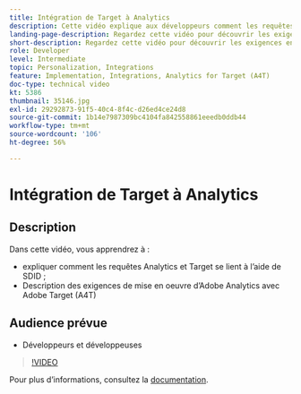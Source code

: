 ```yaml
---
title: Intégration de Target à Analytics
description: Cette vidéo explique aux développeurs comment les requêtes Analytics et Target se rejoignent à lʼaide de lʼidentifiant de données supplémentaires (SDID). Regardez cette vidéo pour découvrir les exigences en matière d’implémentation dʼAdobe Analytics avec Adobe Target (A4T).
landing-page-description: Regardez cette vidéo pour découvrir les exigences en matière d’implémentation dʼAdobe Analytics avec Adobe Target (A4T).
short-description: Regardez cette vidéo pour découvrir les exigences en matière d’implémentation dʼAdobe Analytics avec Adobe Target (A4T).
role: Developer
level: Intermediate
topic: Personalization, Integrations
feature: Implementation, Integrations, Analytics for Target (A4T)
doc-type: technical video
kt: 5386
thumbnail: 35146.jpg
exl-id: 29292873-91f5-40c4-8f4c-d26ed4ce24d8
source-git-commit: 1b14e7987309bc4104fa842558861eeedb0ddb44
workflow-type: tm+mt
source-wordcount: '106'
ht-degree: 56%

---
```


# Intégration de Target à Analytics

## Description

Dans cette vidéo, vous apprendrez à :

* expliquer comment les requêtes Analytics et Target se lient à l’aide de SDID ;
* Description des exigences de mise en oeuvre d’Adobe Analytics avec Adobe Target (A4T)

## Audience prévue

* Développeurs et développeuses

>[!VIDEO](https://video.tv.adobe.com/v/35146/?quality=12)

Pour plus d’informations, consultez la [documentation](https://experienceleague.adobe.com/docs/target/using/integrate/a4t/a4timplementation.html?lang=en).
